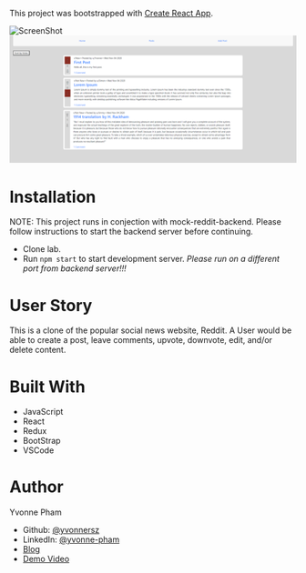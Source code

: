 This project was bootstrapped with [Create React App](https://github.com/facebook/create-react-app).

![ScreenShot](https://github.com/yvonnersz/mock-reddit-frontend/commit/d4f42a3c6b1379fa4cfc7b987345caf5bc6912f2)
![ScreenShot](https://github.com/yvonnersz/mock-reddit-frontend/blob/main/public/mock-reddit-posts.png)

# Installation
NOTE: This project runs in conjection with mock-reddit-backend. Please follow instructions to start the backend server before continuing.

- Clone lab.
- Run `npm start` to start development server. *Please run on a different port from backend server!!!*

# User Story

This is a clone of the popular social news website, Reddit. A User would be able to create a post, leave comments, upvote, downvote, edit, and/or delete content.

# Built With

- JavaScript
- React
- Redux
- BootStrap
- VSCode

# Author

Yvonne Pham
- Github: [@yvonnersz](https://github.com/yvonnersz) 
- LinkedIn: [@yvonne-pham](https://www.linkedin.com/in/yvonne-pham/)
- [Blog](https://yvonnersz.github.io/react-redux_final_project)
- [Demo Video](https://youtu.be/7Tt5oDh2k74)
